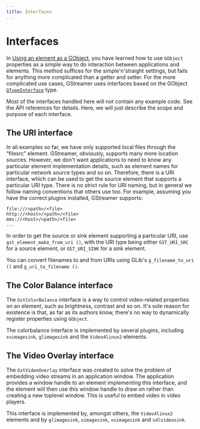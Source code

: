 ```yaml
---
title: Interfaces
...
```


# Interfaces

In [Using an element as a GObject][element-object], you have
learned how to use `GObject` properties as a simple way to do
interaction between applications and elements. This method suffices for
the simple'n'straight settings, but fails for anything more complicated
than a getter and setter. For the more complicated use cases, GStreamer
uses interfaces based on the GObject
[`GTypeInterface`](http://library.gnome.org/devel/gobject/stable/gtype-non-instantiable-classed.html)
type.

Most of the interfaces handled here will not contain any example code.
See the API references for details. Here, we will just describe the
scope and purpose of each interface.

[element-object]: application-development/basics/elements.md#using-an-element-as-a-gobject

## The URI interface

In all examples so far, we have only supported local files through the
“filesrc” element. GStreamer, obviously, supports many more location
sources. However, we don't want applications to need to know any
particular element implementation details, such as element names for
particular network source types and so on. Therefore, there is a URI
interface, which can be used to get the source element that supports a
particular URI type. There is no strict rule for URI naming, but in
general we follow naming conventions that others use too. For example,
assuming you have the correct plugins installed, GStreamer supports:

```
file:///<path>/<file>
http://<host>/<path>/<file>
mms://<host>/<path>/<file>
...
```
In order to get the source or sink element supporting a particular URI,
use `gst_element_make_from_uri ()`, with the URI type being either
`GST_URI_SRC` for a source element, or `GST_URI_SINK` for a sink
element.

You can convert filenames to and from URIs using GLib's
`g_filename_to_uri ()` and `g_uri_to_filename ()`.

## The Color Balance interface

The `GstColorBalance` interface is a way to control video-related properties
on an element, such as brightness, contrast and so on. It's sole reason
for existence is that, as far as its authors know, there's no way to
dynamically register properties using `GObject`.

The colorbalance interface is implemented by several plugins, including
`xvimagesink`, `glimagesink` and the `Video4linux2` elements.

## The Video Overlay interface

The `GstVideoOverlay` interface was created to solve the problem of
embedding video streams in an application window. The application
provides a window handle to an element implementing this interface,
and the element will then use this window handle to draw on
rather than creating a new toplevel window. This is useful to embed
video in video players.

This interface is implemented by, amongst others, the `Video4linux2`
elements and by `glimagesink`, `ximagesink`, `xvimagesink` and `sdlvideosink`.
